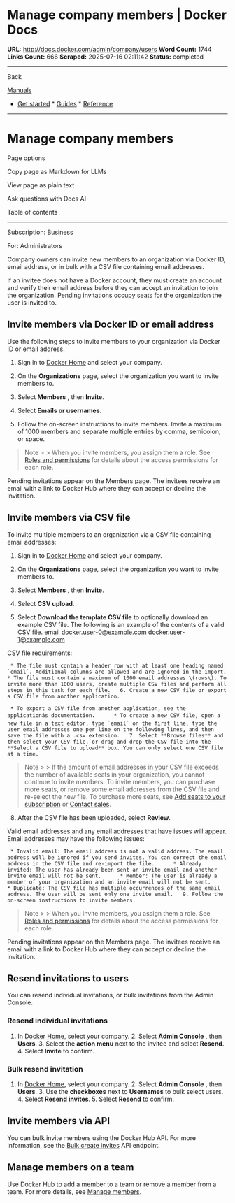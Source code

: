# Manage company members | Docker Docs

**URL:** http://docs.docker.com/admin/company/users
**Word Count:** 1744
**Links Count:** 666
**Scraped:** 2025-07-16 02:11:42
**Status:** completed

---

Back

[Manuals](https://docs.docker.com/manuals/)

  * [Get started](http://docs.docker.com/get-started/)   * [Guides](http://docs.docker.com/guides/)   * [Reference](http://docs.docker.com/reference/)

* * *

# Manage company members

Page options

Copy page as Markdown for LLMs

View page as plain text

Ask questions with Docs AI

Table of contents

* * *

Subscription: Business

For: Administrators

Company owners can invite new members to an organization via Docker ID, email address, or in bulk with a CSV file containing email addresses.

If an invitee does not have a Docker account, they must create an account and verify their email address before they can accept an invitation to join the organization. Pending invitations occupy seats for the organization the user is invited to.

## Invite members via Docker ID or email address

Use the following steps to invite members to your organization via Docker ID or email address.

  1. Sign in to [Docker Home](https://app.docker.com) and select your company.

  2. On the **Organizations** page, select the organization you want to invite members to.

  3. Select **Members** , then **Invite**.

  4. Select **Emails or usernames**.

  5. Follow the on-screen instructions to invite members. Invite a maximum of 1000 members and separate multiple entries by comma, semicolon, or space.

> Note >  > When you invite members, you assign them a role. See [Roles and permissions](http://docs.docker.com/security/for-admins/roles-and-permissions/) for details about the access permissions for each role.

Pending invitations appear on the Members page. The invitees receive an email with a link to Docker Hub where they can accept or decline the invitation.

## Invite members via CSV file

To invite multiple members to an organization via a CSV file containing email addresses:

  1. Sign in to [Docker Home](https://app.docker.com) and select your company.

  2. On the **Organizations** page, select the organization you want to invite members to.

  3. Select **Members** , then **Invite**.

  4. Select **CSV upload**.

  5. Select **Download the template CSV file** to optionally download an example CSV file. The following is an example of the contents of a valid CSV file.                    email          docker.user-0@example.com          docker.user-1@example.com

CSV file requirements:

     * The file must contain a header row with at least one heading named `email`. Additional columns are allowed and are ignored in the import.      * The file must contain a maximum of 1000 email addresses \(rows\). To invite more than 1000 users, create multiple CSV files and perform all steps in this task for each file.   6. Create a new CSV file or export a CSV file from another application.

     * To export a CSV file from another application, see the applicationâs documentation.      * To create a new CSV file, open a new file in a text editor, type `email` on the first line, type the user email addresses one per line on the following lines, and then save the file with a .csv extension.   7. Select **Browse files** and then select your CSV file, or drag and drop the CSV file into the **Select a CSV file to upload** box. You can only select one CSV file at a time.

> Note >  > If the amount of email addresses in your CSV file exceeds the number of available seats in your organization, you cannot continue to invite members. To invite members, you can purchase more seats, or remove some email addresses from the CSV file and re-select the new file. To purchase more seats, see [Add seats to your subscription](http://docs.docker.com/subscription/add-seats/) or [Contact sales](https://www.docker.com/pricing/contact-sales/).

  8. After the CSV file has been uploaded, select **Review**.

Valid email addresses and any email addresses that have issues will appear. Email addresses may have the following issues:

     * Invalid email: The email address is not a valid address. The email address will be ignored if you send invites. You can correct the email address in the CSV file and re-import the file.      * Already invited: The user has already been sent an invite email and another invite email will not be sent.      * Member: The user is already a member of your organization and an invite email will not be sent.      * Duplicate: The CSV file has multiple occurrences of the same email address. The user will be sent only one invite email.   9. Follow the on-screen instructions to invite members.

> Note >  > When you invite members, you assign them a role. See [Roles and permissions](http://docs.docker.com/security/for-admins/roles-and-permissions/) for details about the access permissions for each role.

Pending invitations appear on the Members page. The invitees receive an email with a link to Docker Hub where they can accept or decline the invitation.

## Resend invitations to users

You can resend individual invitations, or bulk invitations from the Admin Console.

### Resend individual invitations

  1. In [Docker Home](https://app.docker.com/), select your company.   2. Select **Admin Console** , then **Users**.   3. Select the **action menu** next to the invitee and select **Resend**.   4. Select **Invite** to confirm.

### Bulk resend invitation

  1. In [Docker Home](https://app.docker.com/), select your company.   2. Select **Admin Console** , then **Users**.   3. Use the **checkboxes** next to **Usernames** to bulk select users.   4. Select **Resend invites**.   5. Select **Resend** to confirm.

## Invite members via API

You can bulk invite members using the Docker Hub API. For more information, see the [Bulk create invites](https://docs.docker.com/reference/api/hub/latest/#tag/invites/paths/~1v2~1invites~1bulk/post) API endpoint.

## Manage members on a team

Use Docker Hub to add a member to a team or remove a member from a team. For more details, see [Manage members](https://docs.docker.com/admin/organization/members/#manage-members-on-a-team).